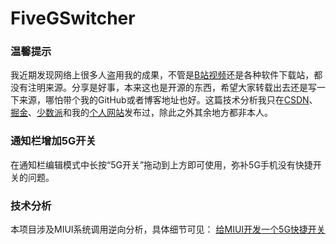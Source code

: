 # FiveGSwitcher

### 温馨提示

我近期发现网络上很多人盗用我的成果，不管是[B站视频](https://www.bilibili.com/video/BV1mX4y1M77n)还是各种软件下载站，都没有注明来源。分享是好事，本来这也是开源的东西，希望大家转载出去还是写一下来源，哪怕带个我的GitHub或者博客地址也好。这篇技术分析我只在[CSDN](https://blog.csdn.net/ysy950803)、[掘金](https://juejin.cn/post/6860735856861773832)、[少数派](https://sspai.com/post/62394)和我的[个人网站](https://blog.ysy950803.top/2020/08/13/%E7%BB%99MIUI%E5%BC%80%E5%8F%91%E4%B8%80%E4%B8%AA5G%E5%BF%AB%E6%8D%B7%E5%BC%80%E5%85%B3/)发布过，除此之外其余地方都非本人。

### 通知栏增加5G开关

在通知栏编辑模式中长按“5G开关”拖动到上方即可使用，弥补5G手机没有快捷开关的问题。

### 技术分析

本项目涉及MIUI系统调用逆向分析，具体细节可见：
[给MIUI开发一个5G快捷开关](https://blog.csdn.net/ysy950803/article/details/107975344)
